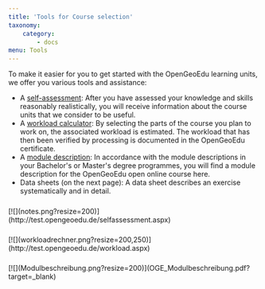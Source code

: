 ```yaml
---
title: 'Tools for Course selection'
taxonomy:
    category:
        - docs
menu: Tools
---
```

To make it easier for you to get started with the OpenGeoEdu learning units, we offer you various tools and assistance:

* A [self-assessment](http://test.opengeoedu.de/selfassessment.aspx?target=_blank): After you have assessed your knowledge and skills reasonably realistically, you will receive information about the course units that we consider to be useful.
* A [workload calculator](http://test.opengeoedu.de/workload.aspx?target=_blank): By selecting the parts of the course you plan to work on, the associated workload is estimated. The workload that has then been verified by processing is documented in the OpenGeoEdu certificate.
* A [module description](https://learn.opengeoedu.de/uebersicht/self-assessment/OGE_Modulbeschreibung.pdf?target=_blank): In accordance with the module descriptions in your Bachelor's or Master's degree programmes, you will find a module description for the OpenGeoEdu open online course here.
* Data sheets (on the next page): A data sheet describes an exercise systematically and in detail.

<div class="card-deck">
    <div class="card">
        <div class="card-body">
            <h5 class="card-title"></h5>
            <p class="card-text"></p>
            <p class="card-text">
                <small class="text-muted"></small>
            </p>
            <div markdown="1">[![](notes.png?resize=200)](http://test.opengeoedu.de/selfassessment.aspx)</div>
        </div>
    </div>
    <div class="card">
        <div class="card-body">
                <h5 class="card-title"></h5>
                <p class="card-text"></p>
                <p class="card-text">
                    <small class="text-muted"></small>
                </p>
            <div markdown="1">[![](workloadrechner.png?resize=200,250)](http://test.opengeoedu.de/workload.aspx)</div>
        </div>
    </div>
    <div class="card">
        <div class="card-body">
            <h5 class="card-title"></h5>
            <p class="card-text"></p>
            <p class="card-text">
                <small class="text-muted"></small>
            </p>
            <div markdown="1">[![](Modulbeschreibung.png?resize=200)](OGE_Modulbeschreibung.pdf?target=_blank)</div>
        </div>
    </div>
</div>
<!-- # Selbsteinschätzung (in Arbeit)

[![](icons8-test-absolviert-64.png?resize=200&classes=caption "Selbsteinschätzung")](http://test.opengeoedu.de/)

# Workloadrechner (in Arbeit)

[![](icons8-taschenrechner-64.png?resize=200&classes=caption "Workloadrechner")](http://test.opengeoedu.de/workload.aspx)


## Modulbeschreibung (in Arbeit)

[Modulbeschreibung](OGE_Modulbeschreibung.pdf)
-->
